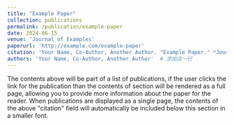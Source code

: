 ```yaml
---
title: "Example Paper"
collection: publications
permalink: /publication/example-paper
date: 2024-06-15
venue: 'Journal of Examples'
paperurl: 'http://example.com/example-paper'
citation: 'Your Name, Co-Author, Another Author. "Example Paper." *Journal of Examples*, 2024.'
authors: 'Your Name, Co-Author, Another Author'  # 添加这一行
---
```


 


The contents above will be part of a list of publications, if the user clicks the link for the publication than the contents of section will be rendered as a full page, allowing you to provide more information about the paper for the reader. When publications are displayed as a single page, the contents of the above "citation" field will automatically be included below this section in a smaller font.
